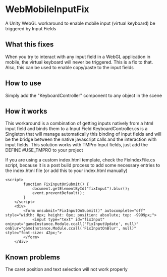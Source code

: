# WebMobileInputFix
A Unity WebGL workaround to enable mobile input (virtual keyboard) be triggered by Input Fields

## What this fixes
When you try to interact with any input field in a WebGL application in mobile, the virtual keyboard will never be triggered. This is a fix to that. Also, this can be used to enable copy/paste to the input fields

## How to use
Simply add the "KeyboardController" component to any object in the scene

## How it works
This workaround is a combination of getting inputs natively from a html input field and binds them to a Input Field
KeyboardController.cs is a Singleton that will manage automatically this binding of input fields and will be the bridge between the native javascript calls and the interaction with input fields.
This solution works with TMPro Input fields, just add the DEFINE #USE_TMPRO to your project

If you are using a custom index.html template, check the FixIndexFile.cs script, because it is a post build process to add some necessary entries to the index.html file
(or add this to your index.html manually)

```
<script>
		function FixInputOnSubmit() {
			document.getElementById("fixInput").blur();
			event.preventDefault();
		}
	</script>
    <div>
		<form onsubmit="FixInputOnSubmit()" autocomplete="off" style="width: 0px; height: 0px; position: absolute; top: -9999px;">
			<input type="text" id="fixInput" oninput="gameInstance.Module.ccall('FixInputUpdate', null)" onblur="gameInstance.Module.ccall('FixInputOnBlur', null)" style="font-size: 42px;">
		</form>
	</div>
```

## Known problems
The caret position and text selection will not work properly
